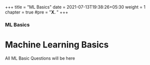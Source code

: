 +++
title = "ML Basics"
date = 2021-07-13T19:38:26+05:30
weight = 1
chapter = true
#pre = "<b>X. </b>"
+++

### ML Basics

# Machine Learning Basics

All ML Basic Questions will be here